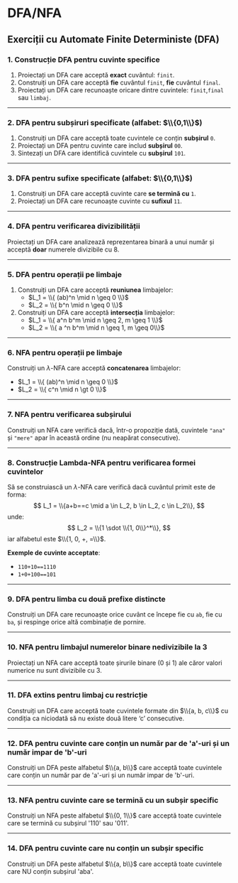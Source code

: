 # DFA/NFA

## Exerciții cu Automate Finite Deterministe (DFA)

### 1. Construcție DFA pentru cuvinte specifice
1. Proiectați un DFA care acceptă **exact** cuvântul: `finit`.
2. Construiți un DFA care acceptă **fie** cuvântul `finit`, **fie** cuvântul `final`.
3. Proiectați un DFA care recunoaște oricare dintre cuvintele: `finit`,`final` sau `limbaj`.

---

### 2. DFA pentru subșiruri specificate (alfabet: $\\{0,1\\}$)
1. Construiți un DFA care acceptă toate cuvintele ce conțin **subșirul** `0`.
2. Proiectați un DFA pentru cuvinte care includ **subșirul** `00`.
3. Sintezați un DFA care identifică cuvintele cu **subșirul** `101`.

---

### 3. DFA pentru sufixe specificate (alfabet: $\\{0,1\\}$)
1. Construiți un DFA care acceptă cuvinte care **se termină cu** `1`.
2. Proiectați un DFA care recunoaște cuvinte cu **sufixul** `11`.

---

### 4. DFA pentru verificarea divizibilității
Proiectați un DFA care analizează reprezentarea binară a unui număr și acceptă **doar** numerele divizibile cu $8$.

---

### 5. DFA pentru operații pe limbaje
1. Construiți un DFA care acceptă **reuniunea** limbajelor:
    - $L_1 = \\{ (ab)^n \mid n \geq 0 \\}$
    - $L_2 = \\{ b^n \mid n \geq 0 \\}$
2. Construiți un DFA care acceptă **intersecția** limbajelor:
    - $L_1 = \\{ a^n b^m \mid n \geq 2, m \geq 1 \\}$
    - $L_2 = \\{ a ^n b^m \mid n \geq 1, m \geq 0\\}$

---

### 6. NFA pentru operații pe limbaje
Construiți un $\lambda$-NFA care acceptă **concatenarea** limbajelor:
- $L_1 = \\{ (ab)^n \mid n \geq 0 \\}$
- $L_2 = \\{ c^n \mid n \gt 0 \\}$

---

### 7. NFA pentru verificarea subșirului
Construiți un NFA care verifică dacă, într-o propoziție dată, cuvintele `"ana"` și `"mere"` apar în această ordine (nu neapărat consecutive).

---

### 8. Construcție Lambda-NFA pentru verificarea formei cuvintelor
Să se construiască un $\lambda$-NFA care verifică dacă cuvântul primit este de forma:
$$
L_1 = \\{a+b==c \mid a \in L_2, b \in L_2, c \in L_2\\},
$$
unde:
$$
L_2 = \\{1 \sdot \\{1, 0\\}^*\\},
$$
iar alfabetul este $\\{1, 0, +, =\\}$.

**Exemple de cuvinte acceptate**:
- `110+10==1110`
- `1+0+100==101`

---

### 9. DFA pentru limba cu două prefixe distincte
Construiți un DFA care recunoaște orice cuvânt ce începe fie cu `ab`, fie cu `ba`, și respinge orice altă combinație de pornire.

---

### 10. NFA pentru limbajul numerelor binare nedivizibile la 3
Proiectați un NFA care acceptă toate șirurile binare (0 și 1) ale căror valori numerice nu sunt divizibile cu 3.

---

### 11. DFA extins pentru limbaj cu restricție
Construiți un DFA care acceptă toate cuvintele formate din $\\{a, b, c\\}$ cu condiția ca niciodată să nu existe două litere ‘c’ consecutive.

---

### 12. DFA pentru cuvinte care conțin un număr par de 'a'-uri și un număr impar de 'b'-uri
Construiți un DFA peste alfabetul $\\{a, b\\}$ care acceptă toate cuvintele care conțin un număr par de 'a'-uri și un număr impar de 'b'-uri.

---

### 13. NFA pentru cuvinte care se termină cu un subșir specific
Construiți un NFA peste alfabetul $\\{0, 1\\}$ care acceptă toate cuvintele care se termină cu subșirul '110' sau '011'.

---

### 14. DFA pentru cuvinte care nu conțin un subșir specific
Construiți un DFA peste alfabetul $\\{a, b\\}$ care acceptă toate cuvintele care NU conțin subșirul 'aba'.
